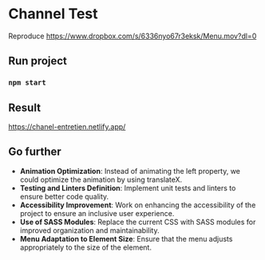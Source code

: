 # Channel Test

Reproduce https://www.dropbox.com/s/6336nyo67r3eksk/Menu.mov?dl=0

## Run project

### `npm start`

## Result

https://chanel-entretien.netlify.app/

## Go further
- **Animation Optimization**:  Instead of animating the left property, we could optimize the animation by using translateX.
- **Testing and Linters Definition**: Implement unit tests and linters to ensure better code quality.
- **Accessibility Improvement**: Work on enhancing the accessibility of the project to ensure an inclusive user experience.
- **Use of SASS Modules**: Replace the current CSS with SASS modules for improved organization and maintainability.
- **Menu Adaptation to Element Size**: Ensure that the menu adjusts appropriately to the size of the element.
